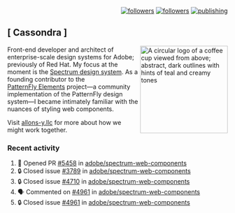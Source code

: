 <p align="right"><a rel="me" href="https://front-end.social/@castastrophe">
    <img alt="followers" title="Follow me on Mastodon" src="https://img.shields.io/mastodon/follow/109297102751309835?domain=https%3A%2F%2Ffront-end.social&label=Follow&logo=mastodon&logoColor=white&style=for-the-badge&labelColor=008080&color=006969"/></a>
  <a href="https://codepen.io/castastrophe/">
    <img alt="followers" title="Follow me on CodePen" src="https://img.shields.io/badge/23-1?color=640464&labelColor=7c007c&style=for-the-badge&logo=codepen&label=Follow"/></a>
<a href="https://castastrophe.medium.com/">
    <img alt="publishing" title="View articles on Medium" src="https://img.shields.io/badge/107-1?color=666&labelColor=444&label=subscribe&logo=medium&logoColor=white&style=for-the-badge"/></a>
</p>

## [&nbsp;Cassondra&nbsp;]

<img align="right" src="https://github-production-user-asset-6210df.s3.amazonaws.com/1840295/253016758-ba468774-1cd3-42c2-8f43-947b5eeb5edf.png" height="200" alt="A circular logo of a coffee cup viewed from above; abstract, dark outlines with hints of teal and creamy tones">

Front-end developer and architect of enterprise-scale design systems for Adobe; previously of Red Hat. My focus at the moment is the [Spectrum design system](https://github.com/adobe/spectrum-css). As a founding contributor to the [PatternFly&nbsp;Elements](https://github.com/patternfly/patternfly-elements) project&mdash;a community implementation of the PatternFly design system&mdash;I became intimately familiar with the nuances of styling web components.

Visit [allons-y.llc](http://allons-y.llc/) for more about how we might work together.

### Recent activity

<!--START_SECTION:activity-->
1. 💪 Opened PR [#5458](https://github.com/adobe/spectrum-web-components/pull/5458) in [adobe/spectrum-web-components](https://github.com/adobe/spectrum-web-components)
2. 🔒 Closed issue [#3789](https://github.com/adobe/spectrum-web-components/issues/3789) in [adobe/spectrum-web-components](https://github.com/adobe/spectrum-web-components)
3. 🔒 Closed issue [#4710](https://github.com/adobe/spectrum-web-components/issues/4710) in [adobe/spectrum-web-components](https://github.com/adobe/spectrum-web-components)
4. 🗣 Commented on [#4961](https://github.com/adobe/spectrum-web-components/issues/4961#issuecomment-2859511606) in [adobe/spectrum-web-components](https://github.com/adobe/spectrum-web-components)
5. 🔒 Closed issue [#4961](https://github.com/adobe/spectrum-web-components/issues/4961) in [adobe/spectrum-web-components](https://github.com/adobe/spectrum-web-components)
<!--END_SECTION:activity-->
